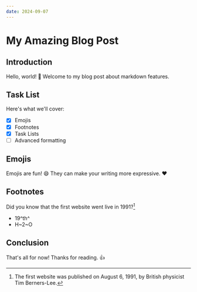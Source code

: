 ```yaml
---
date: 2024-09-07
---
```

# My Amazing Blog Post


## Introduction

Hello, world! :wave: Welcome to my blog post about markdown features.

## Task List

Here's what we'll cover:

- [x] Emojis
- [x] Footnotes
- [x] Task Lists
- [ ] Advanced formatting

## Emojis

Emojis are fun! :smile: They can make your writing more expressive. :heart:

## Footnotes

Did you know that the first website went live in 1991?[^1]

- 19^th^
- H~2~O

## Conclusion

That's all for now! Thanks for reading. :thumbsup:

[^1]: The first website was published on August 6, 1991, by British physicist Tim Berners-Lee.
